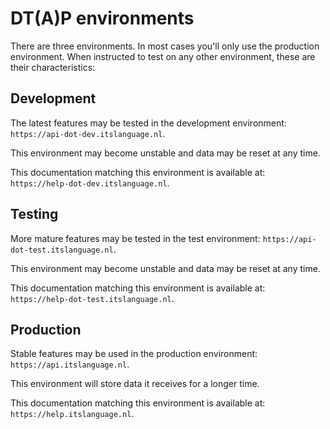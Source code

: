 # DT(A)P environments

There are three environments. In most cases you'll only use the production environment.
When instructed to test on any other environment, these are their characteristics:

## Development

The latest features may be tested in the development environment: `https://api-dot-dev.itslanguage.nl`.

This environment may become unstable and data may be reset at any time.

This documentation matching this environment is available at: `https://help-dot-dev.itslanguage.nl`.

## Testing

More mature features may be tested in the test environment: `https://api-dot-test.itslanguage.nl`.

This environment may become unstable and data may be reset at any time.

This documentation matching this environment is available at: `https://help-dot-test.itslanguage.nl`.

## Production

Stable features may be used in the production environment: `https://api.itslanguage.nl`.

This environment will store data it receives for a longer time.

This documentation matching this environment is available at: `https://help.itslanguage.nl`.
